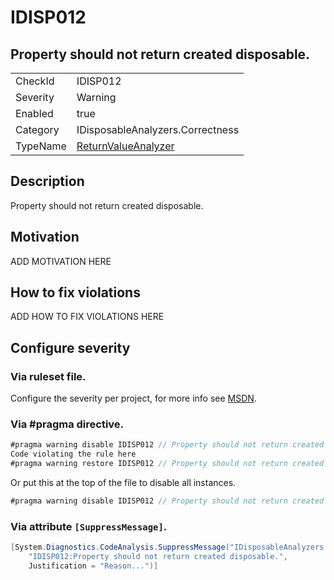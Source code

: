 # IDISP012
## Property should not return created disposable.

<!-- start generated table -->
<table>
<tr>
  <td>CheckId</td>
  <td>IDISP012</td>
</tr>
<tr>
  <td>Severity</td>
  <td>Warning</td>
</tr>
<tr>
  <td>Enabled</td>
  <td>true</td>
</tr>
<tr>
  <td>Category</td>
  <td>IDisposableAnalyzers.Correctness</td>
</tr>
<tr>
  <td>TypeName</td>
  <td><a href="https://github.com/DotNetAnalyzers/IDisposableAnalyzers/blob/master/IDisposableAnalyzers.Analyzers/NodeAnalyzers/ReturnValueAnalyzer.cs">ReturnValueAnalyzer</a></td>
</tr>
</table>
<!-- end generated table -->

## Description

Property should not return created disposable.

## Motivation

ADD MOTIVATION HERE

## How to fix violations

ADD HOW TO FIX VIOLATIONS HERE

<!-- start generated config severity -->
## Configure severity

### Via ruleset file.

Configure the severity per project, for more info see [MSDN](https://msdn.microsoft.com/en-us/library/dd264949.aspx).

### Via #pragma directive.
```C#
#pragma warning disable IDISP012 // Property should not return created disposable.
Code violating the rule here
#pragma warning restore IDISP012 // Property should not return created disposable.
```

Or put this at the top of the file to disable all instances.
```C#
#pragma warning disable IDISP012 // Property should not return created disposable.
```

### Via attribute `[SuppressMessage]`.

```C#
[System.Diagnostics.CodeAnalysis.SuppressMessage("IDisposableAnalyzers.Correctness", 
    "IDISP012:Property should not return created disposable.", 
    Justification = "Reason...")]
```
<!-- end generated config severity -->